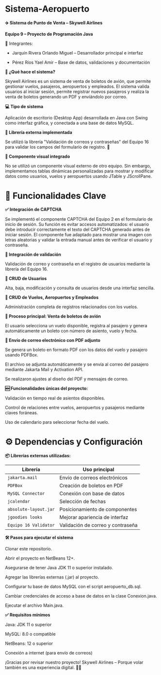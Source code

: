 # Sistema-Aeropuerto

**✈️ Sistema de Punto de Venta – Skywell Airlines**

**Equipo 9 – Proyecto de Programación Java**

👥 Integrantes:

* Jarquín Rivera Orlando Miguel – Desarrollador principal e interfaz

* Pérez Ríos Yael Amir – Base de datos, validaciones y documentación


**🛫 ¿Qué hace el sistema?**

Skywell Airlines es un sistema de venta de boletos de avión, que permite gestionar vuelos, pasajeros, aeropuertos y empleados. El sistema valida usuarios al iniciar sesión, permite registrar nuevos pasajeros y realiza la venta de boletos generando un PDF y enviándolo por correo.

**💻 Tipo de sistema**

Aplicación de escritorio (Desktop App) desarrollada en Java con Swing como interfaz gráfica, y conectada a una base de datos MySQL.

**🔌 Librería externa implementada**

Se utilizó la librería "Validación de correos y contraseñas" del Equipo 16 para validar los campos del formulario de registro.
🔗 

**🧩 Componente visual integrado**

No se utilizó un componente visual externo de otro equipo. Sin embargo, implementamos tablas dinámicas personalizadas para mostrar y modificar datos como usuarios, vuelos y aeropuertos usando JTable y JScrollPane.

# 🚀 Funcionalidades Clave

**✅ Integración de CAPTCHA**

Se implementó el componente CAPTCHA del Equipo 2 en el formulario de inicio de sesión.
Su función es evitar accesos automatizados: el usuario debe introducir correctamente el texto del CAPTCHA generado antes de iniciar sesión.
El componente fue adaptado para mostrar una imagen con letras aleatorias y validar la entrada manual antes de verificar el usuario y contraseña.

**🔐 Integración de validación**

Validación de correo y contraseña en el registro de usuarios mediante la librería del Equipo 16.

**👤 CRUD de Usuarios**

Alta, baja, modificación y consulta de usuarios desde una interfaz sencilla.

**🛬 CRUD de Vuelos, Aeropuertos y Empleados**

Administración completa de registros relacionados con los vuelos.

**🎫 Proceso principal: Venta de boletos de avión**

El usuario selecciona un vuelo disponible, registra al pasajero y genera automáticamente un boleto con número de asiento, vuelo y fecha.

**📧 Envío de correo electrónico con PDF adjunto**

Se genera un boleto en formato PDF con los datos del vuelo y pasajero usando PDFBox.

El archivo se adjunta automáticamente y se envía al correo del pasajero mediante Jakarta Mail y Activation API.

Se realizaron ajustes al diseño del PDF y mensajes de correo.

**🆕 Funcionalidades únicas del proyecto:**

Validación en tiempo real de asientos disponibles.

Control de relaciones entre vuelos, aeropuertos y pasajeros mediante claves foráneas.

Uso de calendario para seleccionar fecha del vuelo.

# ⚙️ Dependencias y Configuración

**📦 Librerías externas utilizadas:**

| Librería              | Uso principal                     |
| --------------------- | --------------------------------- |
| `jakarta.mail`        | Envío de correos electrónicos     |
| `PDFBox`              | Creación de boletos en PDF        |
| `MySQL Connector`     | Conexión con base de datos        |
| `jcalendar`           | Selección de fechas               |
| `absolute-layout.jar` | Posicionamiento de componentes    |
| `jgoodies looks`      | Mejorar apariencia de interfaz    |
| `Equipo 16 Validator` | Validación de correo y contraseña |


**🛠️ Pasos para ejecutar el sistema**

Clonar este repositorio.

Abrir el proyecto en NetBeans 12+.

Asegurarse de tener Java JDK 11 o superior instalado.

Agregar las librerías externas (.jar) al proyecto.

Configurar tu base de datos MySQL con el script aeropuerto_db.sql.

Cambiar credenciales de acceso a base de datos en la clase Conexion.java.

Ejecutar el archivo Main.java.

**✅ Requisitos mínimos**

Java: JDK 11 o superior

MySQL: 8.0 o compatible

NetBeans: 12 o superior

Conexión a internet (para envío de correos)

¡Gracias por revisar nuestro proyecto!
Skywell Airlines – Porque volar también es una experiencia digital. 🛫🌐
